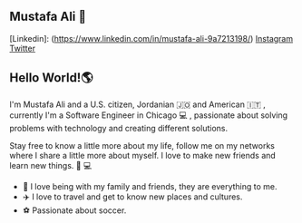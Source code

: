 ## Mustafa Ali 👋
[Linkedin]: (https://www.linkedin.com/in/mustafa-ali-9a7213198/) [Instagram](https://www.instagram.com/mustafaphp/) [Twitter](https://twitter.com/mustafafuadali)


## Hello World!:earth_americas: 

I'm Mustafa Ali and a U.S. citizen, Jordanian :jordan: and American 🇮🇹 , currently I'm a Software Engineer in Chicago :computer: , passionate about solving problems with technology and creating different solutions.

Stay free to know a little more about my life, follow me on my networks where I share a little more about myself. I love to make new friends and learn new things. :rocket: :computer:

* :house_with_garden: I love being with my family and friends, they are everything to me.
* :airplane: I love to travel and get to know new places and cultures.
* :soccer: Passionate about soccer.
<!--
**mustafaaliphp/mustafaaliphp** is a ✨ _special_ ✨ repository because its `README.md` (this file) appears on your GitHub profile.

Here are some ideas to get you started:

- 🔭 I’m currently working on ...
- 🌱 I’m currently learning ...
- 👯 I’m looking to collaborate on ...
- 🤔 I’m looking for help with ...
- 💬 Ask me about ...
- 📫 How to reach me: ...
- 😄 Pronouns: ...
- ⚡ Fun fact: ...
-->
